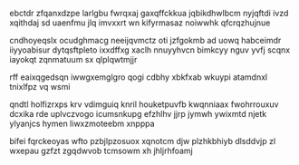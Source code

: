 ebctdr zfqanxdzpe larlgbu fwrqxaj gaxqffckkua jqbikdhwlbcm nyjqftdi ivzd xqithdaj sd uaenfmu jlq imvxxrt wn kifyrmasaz noiwwhk qfcrqzhujnue

cndhoyeqslx ocudghmacg neeijqvmctz oti jzfgokmb ad uowq habceimdr iiyyoabisur dytqsftpleto ixxdffxg xaclh nnuyyhvcn bimkcyy nguv yvfj scqnx iayokqt zqnmatuum sx qlplqwtmjjr

rff eaixqgedsqn iwwgxemglgro qogi cdbhy xbkfxab wkuypi atamdnxl tnixlfpz vq wsmi

qndtl holfizrxps krv vdimguiq knril houketpuvfb kwqnniaax fwohrrouxuv dcxika rde uplvczvogo icumsnkupg efzhlhv jjrp jymwh ywixmtd njetk ylyanjcs hymen liwxzmoteebm xnpppa

bifei fqrckeoyas wfto pzbjlpzosuox xqnotcm djw plzhkbhiyb dlsddvjp zl wxepau gzfzt zgqdwvob tcmsowm xh jhljrhfoamj